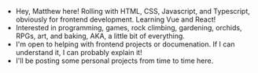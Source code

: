 - Hey, Matthew here! Rolling with HTML, CSS, Javascript, and Typescript, obviously for frontend development. Learning Vue and React!
- Interested in programming, games, rock climbing, gardening, orchids, RPGs, art, and baking, AKA, a little bit of everything.
- I'm open to helping with frontend projects or documenation. If I can understand it, I can probably explain it!
- I'll be posting some personal projects from time to time here.

<!---
MaestroGoldring/MaestroGoldring is a ✨ special ✨ repository because its `README.md` (this file) appears on your GitHub profile.
You can click the Preview link to take a look at your changes.
--->
